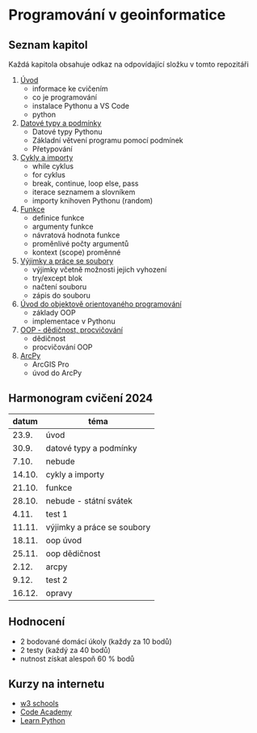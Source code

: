 # Programování v geoinformatice
## Seznam kapitol
Každá kapitola obsahuje odkaz na odpovídající složku v tomto repozitáři
1. [Úvod](https://github.com/anetryg/python2024/tree/main/01-uvod)
    * informace ke cvičením
    * co je programování
    * instalace Pythonu a VS Code
    * python
2. [Datové typy a podmínky](https://github.com/anetryg/python2024/tree/main/02-datove_typy_a_podminky)
    * Datové typy Pythonu
    * Základní větvení programu pomocí podmínek
    * Přetypování
3. [Cykly a importy](https://github.com/anetryg/python2024/tree/main/03-cykly_a_importy)
    * while cyklus
    * for cyklus
    * break, continue, loop else, pass
    * iterace seznamem a slovníkem
    * importy knihoven Pythonu (random)
4. [Funkce](https://github.com/anetryg/python2024/tree/main/04-funkce)
    * definice funkce
    * argumenty funkce
    * návratová hodnota funkce
    * proměnlivé počty argumentů
    * kontext (scope) proměnné
5. [Výjimky a práce se soubory](https://github.com/anetryg/python2024/tree/main/06-vyjimky_a_prace_se_soubory)
    * výjimky včetně možnosti jejich vyhození
    * try/except blok
    * načtení souboru
    * zápis do souboru
6. [Úvod do objektově orientovaného programování](https://github.com/anetryg/python2024/tree/main/07-oop_uvod)
    * základy OOP
    * implementace v Pythonu
7. [OOP - dědičnost, procvičování](https://github.com/anetryg/python2024/tree/main/08-oop_dedicnost)
    * dědičnost
    * procvičování OOP
8. [ArcPy](https://github.com/anetryg/python2024/tree/main/09-arcpy)
    * ArcGIS Pro
    * úvod do ArcPy

## Harmonogram cvičení 2024
| datum | téma |
| --- | --- |
| 23.9. | úvod |
| 30.9. | datové typy a podmínky |
| 7.10. | nebude |
| 14.10. | cykly a importy |
| 21.10. | funkce |
| 28.10. | nebude - státní svátek |
| 4.11. | test 1 |
| 11.11. | výjimky a práce se soubory |
| 18.11. | oop úvod |
| 25.11. | oop dědičnost |
| 2.12. | arcpy |
| 9.12. | test 2 |
| 16.12. | opravy |


## Hodnocení
* 2 bodované domácí úkoly (každy za 10 bodů)
* 2 testy (každý za 40 bodů)
* nutnost získat alespoň 60 % bodů

## Kurzy na internetu
* [w3 schools](https://www.w3schools.com/python/)
* [Code Academy](https://www.codecademy.com/learn/learn-python)
* [Learn Python](https://www.learnpython.org/)


